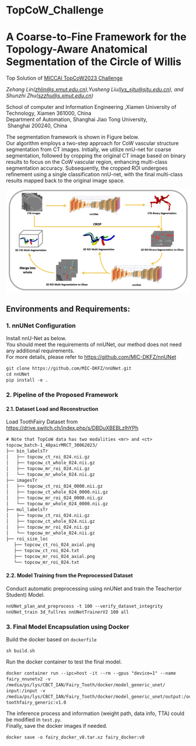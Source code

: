 # TopCoW_Challenge
# A Coarse-to-Fine Framework for the Topology-Aware Anatomical Segmentation of the Circle of Willis
Top Solution of [MICCAI TopCoW2023 Challenge](https://topcow23.grand-challenge.org/) 

_Zehang Lin(zhlin@s.xmut.edu.cn),Yusheng Liu(lys_sjtu@sjtu.edu.cn), and Shunzhi Zhu(szzhu@s.xmut.edu.cn)_

School of computer and Information Engineering ,Xiamen University of Technology,
Xiamen 361000, China
Department of Automation, Shanghai Jiao Tong University,
 Shanghai 200240, China

The segmentation framework is shown in Figure below.  
Our algorithm employs a two-step approach for CoW vascular structure segmentation from CT images. 
Initially, we utilize nnU-net for coarse segmentation, followed by cropping the original CT image based on binary results to focus on the CoW vascular region, 
enhancing multi-class segmentation accuracy. Subsequently, the cropped ROI undergoes refinement using a single classification nnU-net, 
with the final multi-class results mapped back to the original image space.

![](framework.png)

## Environments and Requirements:
### 1. nnUNet Configuration
Install nnU-Net as below.  
You should meet the requirements of nnUNet, our method does not need any additional requirements.  
For more details, please refer to https://github.com/MIC-DKFZ/nnUNet  
```
git clone https://github.com/MIC-DKFZ/nnUNet.git
cd nnUNet
pip install -e .
```
### 2. Pipeline of the Proposed Framework
#### 2.1. Dataset Load and Reconstruction
Load ToothFairy Dataset from https://drive.switch.ch/index.php/s/DBDuXBEBLzlhYPh
```
# Note that TopCoW data has two modalities <mr> and <ct>
topcow_batch-1_40pairMRCT_30062023/
├── bin_labelsTr
│   ├── topcow_ct_roi_024.nii.gz
│   ├── topcow_ct_whole_024.nii.gz
│   ├── topcow_mr_roi_024.nii.gz
│   └── topcow_mr_whole_024.nii.gz
├── imagesTr
│   ├── topcow_ct_roi_024_0000.nii.gz
│   ├── topcow_ct_whole_024_0000.nii.gz
│   ├── topcow_mr_roi_024_0000.nii.gz
│   └── topcow_mr_whole_024_0000.nii.gz
├── mul_labelsTr
│   ├── topcow_ct_roi_024.nii.gz
│   ├── topcow_ct_whole_024.nii.gz
│   ├── topcow_mr_roi_024.nii.gz
│   └── topcow_mr_whole_024.nii.gz
├── roi_size_loc
   ├── topcow_ct_roi_024_axial.png
   ├── topcow_ct_roi_024.txt
   ├── topcow_mr_roi_024_axial.png
   └── topcow_mr_roi_024.txt
```

#### 2.2. Model Training from the Preprocessed Dataset
Conduct automatic preprocessing using nnUNet and train the Teacher(or Student) Model.
```
nnUNet_plan_and_preprocess -t 100 --verify_dataset_integrity
nnUNet_train 3d_fullres nnUNetTrainerV2 100 all
```

### 3. Final Model Encapsulation using Docker
Build the docker based on `dockerfile`
```
sh build.sh
```
Run the docker container to test the final model.
```
docker container run --ipc=host -it --rm --gpus "device=1" --name fairy_nnunetv2 -v /media/ps/lys/CBCT_IAN/Fairy_Tooth/docker/model_generic_unet/   input:/input -v /media/ps/lys/CBCT_IAN/Fairy_Tooth/docker/model_generic_unet/output:/output toothfairy_generic:v1.0
```
The inference process and information (weight path, data info, TTA) could be modified in `test.py`.  
Finally, save the docker images if needed.
```
docker save -o fairy_docker_v0.tar.xz fairy_docker:v0
```
